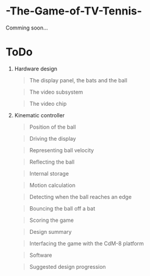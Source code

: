 # -The-Game-of-TV-Tennis-
Comming soon...
# ToDo
  1. Hardware design
      >The display panel, the bats and the ball
      
      >The video subsystem
      
      >The video chip
  2. Kinematic controller
   		>Position of the ball
   		
    	>Driving the display
    	
    	>Representing ball velocity
    	
    	>Reflecting the ball
    	
    	>Internal storage
    	
    	>Motion calculation
    	
    	>Detecting when the ball reaches an edge
    	
    	>Bouncing the ball off a bat
    	
    	>Scoring the game
    	
    	>Design summary
    	
    	>Interfacing the game with the CdM-8 platform
    	
    	>Software
    	
    	>Suggested design progression
